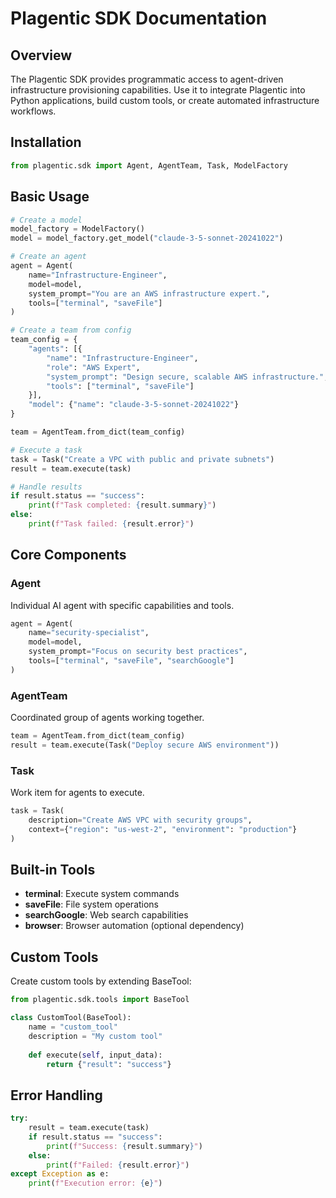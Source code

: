 # Plagentic SDK Documentation

## Overview

The Plagentic SDK provides programmatic access to agent-driven infrastructure provisioning capabilities. Use it to integrate Plagentic into Python applications, build custom tools, or create automated infrastructure workflows.

## Installation

```python
from plagentic.sdk import Agent, AgentTeam, Task, ModelFactory
```

## Basic Usage

```python
# Create a model
model_factory = ModelFactory()
model = model_factory.get_model("claude-3-5-sonnet-20241022")

# Create an agent
agent = Agent(
    name="Infrastructure-Engineer",
    model=model,
    system_prompt="You are an AWS infrastructure expert.",
    tools=["terminal", "saveFile"]
)

# Create a team from config
team_config = {
    "agents": [{
        "name": "Infrastructure-Engineer", 
        "role": "AWS Expert",
        "system_prompt": "Design secure, scalable AWS infrastructure.",
        "tools": ["terminal", "saveFile"]
    }],
    "model": {"name": "claude-3-5-sonnet-20241022"}
}

team = AgentTeam.from_dict(team_config)

# Execute a task
task = Task("Create a VPC with public and private subnets")
result = team.execute(task)

# Handle results
if result.status == "success":
    print(f"Task completed: {result.summary}")
else:
    print(f"Task failed: {result.error}")
```

## Core Components

### Agent
Individual AI agent with specific capabilities and tools.

```python
agent = Agent(
    name="security-specialist",
    model=model,
    system_prompt="Focus on security best practices",
    tools=["terminal", "saveFile", "searchGoogle"]
)
```

### AgentTeam
Coordinated group of agents working together.

```python
team = AgentTeam.from_dict(team_config)
result = team.execute(Task("Deploy secure AWS environment"))
```

### Task
Work item for agents to execute.

```python
task = Task(
    description="Create AWS VPC with security groups",
    context={"region": "us-west-2", "environment": "production"}
)
```

## Built-in Tools

- **terminal**: Execute system commands
- **saveFile**: File system operations  
- **searchGoogle**: Web search capabilities
- **browser**: Browser automation (optional dependency)

## Custom Tools

Create custom tools by extending BaseTool:

```python
from plagentic.sdk.tools import BaseTool

class CustomTool(BaseTool):
    name = "custom_tool"
    description = "My custom tool"
    
    def execute(self, input_data):
        return {"result": "success"}
```

## Error Handling

```python
try:
    result = team.execute(task)
    if result.status == "success":
        print(f"Success: {result.summary}")
    else:
        print(f"Failed: {result.error}")
except Exception as e:
    print(f"Execution error: {e}")
```
